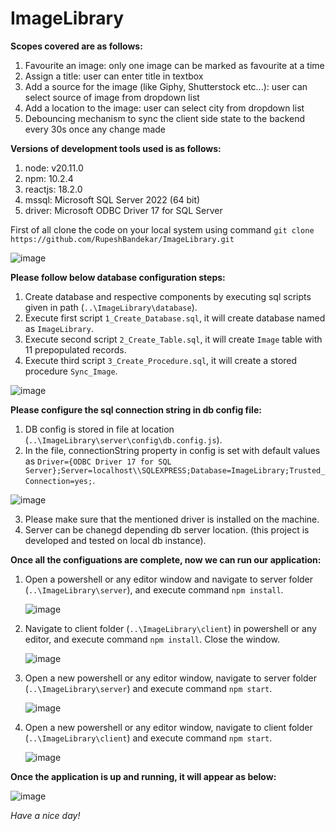 # ImageLibrary
**Scopes covered are as follows:**
1) Favourite an image: only one image can be marked as favourite at a time
2) Assign a title: user can enter title in textbox
3) Add a source for the image (like Giphy, Shutterstock etc...): user can select source of image from dropdown list
4) Add a location to the image: user can select city from dropdown list
5) Debouncing mechanism to sync the client side state to the backend every 30s once any change made
   
**Versions of development tools used is as follows:**
1) node: v20.11.0
2) npm: 10.2.4
3) reactjs: 18.2.0
4) mssql: Microsoft SQL Server 2022 (64 bit)
5) driver: Microsoft ODBC Driver 17 for SQL Server

First of all clone the code on your local system using command `git clone https://github.com/RupeshBandekar/ImageLibrary.git`

![image](https://github.com/RupeshBandekar/ImageLibrary/assets/49030092/32f2a17b-c17e-4cb9-95ae-c15ace340979)

**Please follow below database configuration steps:**
1) Create database and respective components by executing sql scripts given in path (`..\ImageLibrary\database`).
2) Execute first script `1_Create_Database.sql`, it will create database named as `ImageLibrary`.
3) Execute second script `2_Create_Table.sql`, it will create `Image` table with 11 prepopulated records.
4) Execute third script `3_Create_Procedure.sql`, it will create a stored procedure `Sync_Image`.
   
![image](https://github.com/RupeshBandekar/ImageLibrary/assets/49030092/72f85971-e3e2-4ec0-a4a1-0f7b5b5f6eaf)


**Please configure the sql connection string in db config file:**
1) DB config is stored in file at location (`..\ImageLibrary\server\config\db.config.js`).
2) In the file, connectionString property in config is set with default values as
   ```Driver={ODBC Driver 17 for SQL Server};Server=localhost\\SQLEXPRESS;Database=ImageLibrary;Trusted_Connection=yes;```.
   
![image](https://github.com/RupeshBandekar/ImageLibrary/assets/49030092/444f738c-077e-443f-abae-72f616624fef)

3) Please make sure that the mentioned driver is installed on the machine.
4) Server can be chanegd depending db server location. (this project is developed and tested on local db instance).

**Once all the configuations are complete, now we can run our application:**
1) Open a powershell or any editor window and navigate to server folder (`..\ImageLibrary\server`), and execute command `npm install`.
   
   ![image](https://github.com/RupeshBandekar/ImageLibrary/assets/49030092/50811e25-2878-4373-9f5e-63489767cd4b)

2) Navigate to client folder (`..\ImageLibrary\client`) in powershell or any editor, and execute command `npm install`. Close the window.
   
   ![image](https://github.com/RupeshBandekar/ImageLibrary/assets/49030092/356bc366-4c64-4c92-891b-4f119f49466b)

3) Open a new powershell or any editor window, navigate to server folder (`..\ImageLibrary\server`) and execute command `npm start`.
   
   ![image](https://github.com/RupeshBandekar/ImageLibrary/assets/49030092/d1ab757d-7127-48f3-8bd0-fdddf841415d)

4) Open a new powershell or any editor window, navigate to client folder (`..\ImageLibrary\client`) and execute command `npm start`.
   
   ![image](https://github.com/RupeshBandekar/ImageLibrary/assets/49030092/a03f6830-2258-4a00-b5e3-cd99713b175a)


**Once the application is up and running, it will appear as below:**

![image](https://github.com/RupeshBandekar/ImageLibrary/assets/49030092/c802bfc7-7661-4266-96b1-dcc072369a5e)

_Have a nice day!_
